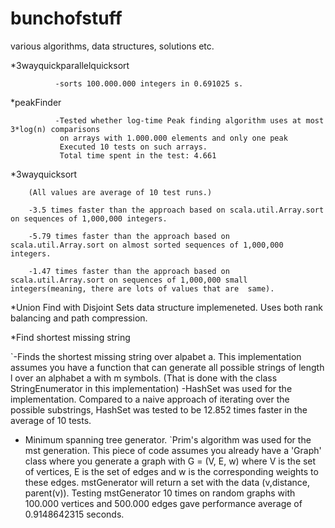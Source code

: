 # bunchofstuff
various algorithms, data structures, solutions etc.

*3wayquickparallelquicksort

              -sorts 100.000.000 integers in 0.691025 s.


*peakFinder 

              -Tested whether log-time Peak finding algorithm uses at most 3*log(n) comparisons
               on arrays with 1.000.000 elements and only one peak
               Executed 10 tests on such arrays.
               Total time spent in the test: 4.661
              
              
*3wayquicksort

        (All values are average of 10 test runs.)
        
        -3.5 times faster than the approach based on scala.util.Array.sort on sequences of 1,000,000 integers.
        
        -5.79 times faster than the approach based on scala.util.Array.sort on almost sorted sequences of 1,000,000 integers.
        
        -1.47 times faster than the approach based on scala.util.Array.sort on sequences of 1,000,000 small integers(meaning, there are lots of values that are  same).

         
*Union Find with Disjoint Sets data structure implemeneted. Uses both rank balancing and path compression.

*Find shortest missing string    

  `-Finds the shortest missing string over alpabet a. This implementation assumes you have a function that can generate all possible strings of length l over an alphabet a with m symbols. (That is done with the class StringEnumerator in this implementation) 
  -HashSet was used for the implementation. Compared to a naive approach of iterating over the possible substrings, HashSet was tested to be 12.852 times faster in the average of 10 tests.

* Minimum spanning tree generator.
  `Prim's algorithm was used for the mst generation. This piece of code assumes you already have a 'Graph' class where you generate a graph with G = (V, E, w) where V is the set of vertices, E is the set of edges and w is the corresponding weights to these edges. mstGenerator will return a set with the data (v,distance, parent(v)). Testing mstGenerator 10 times on random graphs with 100.000 vertices and 500.000 edges gave performance average of 0.9148642315 seconds. 
